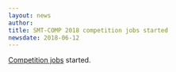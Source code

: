 ```yaml
---
layout: news
author:
title: SMT-COMP 2018 competition jobs started
newsdate: 2018-06-12
---
```

[Competition jobs](https://www.starexec.org/starexec/secure/explore/spaces.jsp?id=303339) started.

